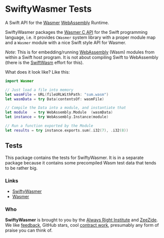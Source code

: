 # SwiftyWasmer Tests

A Swift API for the 
[Wasmer](https://wasmer.io) 
[WebAssembly](https://webassembly.org) 
Runtime.

SwiftyWasmer packages the
[Wasmer C API](https://github.com/wasmerio/wasmer-c-api)
for the Swift programming language, 
i.e. it provides `CWasmer` system library with a proper module map
and a `Wasmer` module with a nice Swift style API for Wasmer.

*Note*: This is for embedding/running 
[WebAssembly](https://webassembly.org) (Wasm)
modules from within a Swift host program. 
It is not about compiling Swift to WebAssembly
(there is the [SwiftWasm](https://swiftwasm.org) effort for this).

What does it look like? Like this:

```swift
import Wasmer

// Just load a file into memory
let wasmFile = URL(fileURLWithPath: "sum.wasm")
let wasmData = try Data(contentsOf: wasmFile)

// Compile the Data into a module, and instantiate that
let module   = try WebAssembly.Module  (wasmData)
let instance = try WebAssembly.Instance(module)

// Run a function exported by the Module
let results = try instance.exports.sum(.i32(7), .i32(8))
```

## Tests

This package contains the tests for SwiftyWasmer.
It is in a separate package because it contains some precompiled
Wasm test data that tends to be rather big.

### Links

- [SwiftyWasmer](https://github.com/AlwaysRightInstitute/SwiftyWasmer)
- [Wasmer](https://wasmer.io)

### Who

**SwiftyWasmer** is brought to you by
the
[Always Right Institute](https://www.alwaysrightinstitute.com)
and
[ZeeZide](http://zeezide.de).
We like 
[feedback](https://twitter.com/ar_institute), 
GitHub stars, 
cool [contract work](http://zeezide.com/en/services/services.html),
presumably any form of praise you can think of.
